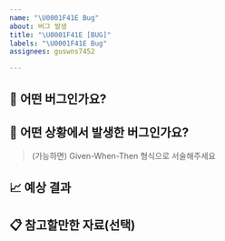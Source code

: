 ```yaml
---
name: "\U0001F41E Bug"
about: 버그 발생
title: "\U0001F41E [BUG]"
labels: "\U0001F41E Bug"
assignees: guswns7452

---
```


## 🐞 어떤 버그인가요?

> 

## 🤔 어떤 상황에서 발생한 버그인가요?

> (가능하면) Given-When-Then 형식으로 서술해주세요

## 📈 예상 결과

> 

## 📋 참고할만한 자료(선택)
